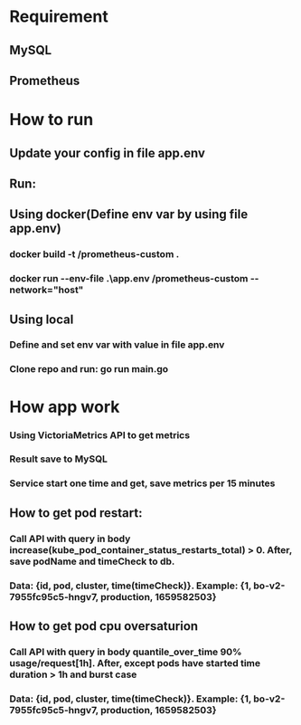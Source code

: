 # Requirement
## MySQL
## Prometheus

# How to run
## Update your config in file app.env
## Run:
## Using docker(Define env var by using file app.env)
### docker build -t <hub-user>/prometheus-custom .
### docker run --env-file .\app.env <hub-user>/prometheus-custom --network="host" 
## Using local
### Define and set env var with value in file app.env
### Clone repo and run: go run main.go
# How app work
### Using VictoriaMetrics API to get metrics
### Result save to MySQL
### Service start one time and get, save metrics per 15 minutes
## How to get pod restart: 
### Call API with query in body increase(kube_pod_container_status_restarts_total) > 0. After, save podName and timeCheck to db.
### Data: {id, pod, cluster, time(timeCheck)}. Example: {1, bo-v2-7955fc95c5-hngv7, production, 1659582503} 
## How to get pod cpu oversaturion
### Call API with query in body quantile_over_time 90% usage/request[1h]. After, except pods have started time duration > 1h and burst case
### Data: {id, pod, cluster, time(timeCheck)}. Example: {1, bo-v2-7955fc95c5-hngv7, production, 1659582503} 